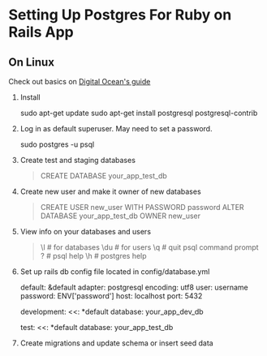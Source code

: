 # Setting Up Postgres For Ruby on Rails App 
## On Linux 

Check out basics on [Digital Ocean's guide](https://www.digitalocean.com/community/tutorials/how-to-install-and-use-postgresql-on-ubuntu-14-04)

1. Install 

	sudo apt-get update
	sudo apt-get install postgresql postgresql-contrib 

2. Log in as default superuser. May need to set a password.

	sudo postgres -u psql

3. Create test and staging databases 

	> CREATE DATABASE your\_app\_test\_db 

4. Create new user and make it owner of new databases 

	> CREATE USER new_user WITH PASSWORD password
	> ALTER DATABASE your\_app\_test\_db OWNER new_user

5. View info on your databases and users 

	> \l # for databases
	> \du # for users
    > \q # quit psql command prompt
    > \? # psql help 
    > \h # postgres help 

6. Set up rails db config file located in config/database.yml

    default: &default
        adapter: postgresql
        encoding: utf8
        user: username
        password: ENV['password'] 
        host: localhost
        port: 5432

    development:
        <<: \*default
        database: your\_app\_dev\_db

    test:
        <<: \*default
        database: your\_app\_test\_db

7. Create migrations and update schema or insert seed data

